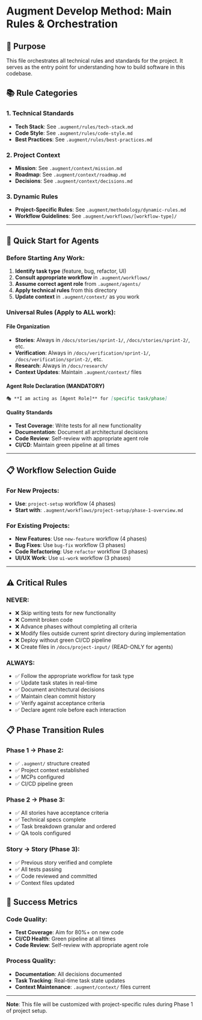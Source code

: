 # Augment Develop Method: Main Rules & Orchestration

## 🎯 Purpose
This file orchestrates all technical rules and standards for the project. It serves as the entry point for understanding how to build software in this codebase.

## 📚 Rule Categories

### 1. Technical Standards
- **Tech Stack**: See `.augment/rules/tech-stack.md`
- **Code Style**: See `.augment/rules/code-style.md`
- **Best Practices**: See `.augment/rules/best-practices.md`

### 2. Project Context
- **Mission**: See `.augment/context/mission.md`
- **Roadmap**: See `.augment/context/roadmap.md`
- **Decisions**: See `.augment/context/decisions.md`

### 3. Dynamic Rules
- **Project-Specific Rules**: See `.augment/methodology/dynamic-rules.md`
- **Workflow Guidelines**: See `.augment/workflows/[workflow-type]/`

---

## 🚀 Quick Start for Agents

### Before Starting Any Work:
1. **Identify task type** (feature, bug, refactor, UI)
2. **Consult appropriate workflow** in `.augment/workflows/`
3. **Assume correct agent role** from `.augment/agents/`
4. **Apply technical rules** from this directory
5. **Update context** in `.augment/context/` as you work

### Universal Rules (Apply to ALL work):

#### File Organization
- **Stories**: Always in `/docs/stories/sprint-1/`, `/docs/stories/sprint-2/`, etc.
- **Verification**: Always in `/docs/verification/sprint-1/`, `/docs/verification/sprint-2/`, etc.
- **Research**: Always in `/docs/research/`
- **Context Updates**: Maintain `.augment/context/` files

#### Agent Role Declaration (MANDATORY)
```markdown
🎭 **I am acting as [Agent Role]** for [specific task/phase]
```

#### Quality Standards
- **Test Coverage**: Write tests for all new functionality
- **Documentation**: Document all architectural decisions
- **Code Review**: Self-review with appropriate agent role
- **CI/CD**: Maintain green pipeline at all times

---

## 📋 Workflow Selection Guide

### For New Projects:
- **Use**: `project-setup` workflow (4 phases)
- **Start with**: `.augment/workflows/project-setup/phase-1-overview.md`

### For Existing Projects:
- **New Features**: Use `new-feature` workflow (4 phases)
- **Bug Fixes**: Use `bug-fix` workflow (3 phases)
- **Code Refactoring**: Use `refactor` workflow (3 phases)
- **UI/UX Work**: Use `ui-work` workflow (3 phases)

---

## ⚠️ Critical Rules

### NEVER:
- ❌ Skip writing tests for new functionality
- ❌ Commit broken code
- ❌ Advance phases without completing all criteria
- ❌ Modify files outside current sprint directory during implementation
- ❌ Deploy without green CI/CD pipeline
- ❌ Create files in `/docs/project-input/` (READ-ONLY for agents)

### ALWAYS:
- ✅ Follow the appropriate workflow for task type
- ✅ Update task states in real-time
- ✅ Document architectural decisions
- ✅ Maintain clean commit history
- ✅ Verify against acceptance criteria
- ✅ Declare agent role before each interaction

## 📋 Phase Transition Rules

### Phase 1 → Phase 2:
- ✅ `.augment/` structure created
- ✅ Project context established
- ✅ MCPs configured
- ✅ CI/CD pipeline green

### Phase 2 → Phase 3:
- ✅ All stories have acceptance criteria
- ✅ Technical specs complete
- ✅ Task breakdown granular and ordered
- ✅ QA tools configured

### Story → Story (Phase 3):
- ✅ Previous story verified and complete
- ✅ All tests passing
- ✅ Code reviewed and committed
- ✅ Context files updated

## 🎯 Success Metrics

### Code Quality:
- **Test Coverage**: Aim for 80%+ on new code
- **CI/CD Health**: Green pipeline at all times
- **Code Review**: Self-review with appropriate agent role

### Process Quality:
- **Documentation**: All decisions documented
- **Task Tracking**: Real-time task state updates
- **Context Maintenance**: `.augment/context/` files current

---

**Note**: This file will be customized with project-specific rules during Phase 1 of project setup.
